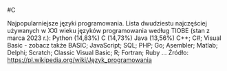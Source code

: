 #C

Najpopularniejsze języki programowania. Lista dwudziestu najczęściej używanych w XXI wieku języków programowania według TIOBE (stan z marca 2023 r.): Python (14,83%) C (14,73%) Java (13,56%) C++; C#; Visual Basic - zobacz także BASIC; JavaScript; SQL; PHP; Go; Asembler; Matlab; Delphi; Scratch; Classic Visual Basic; R; Fortran; Ruby ...
Źródło: https://pl.wikipedia.org/wiki/Język_programowania